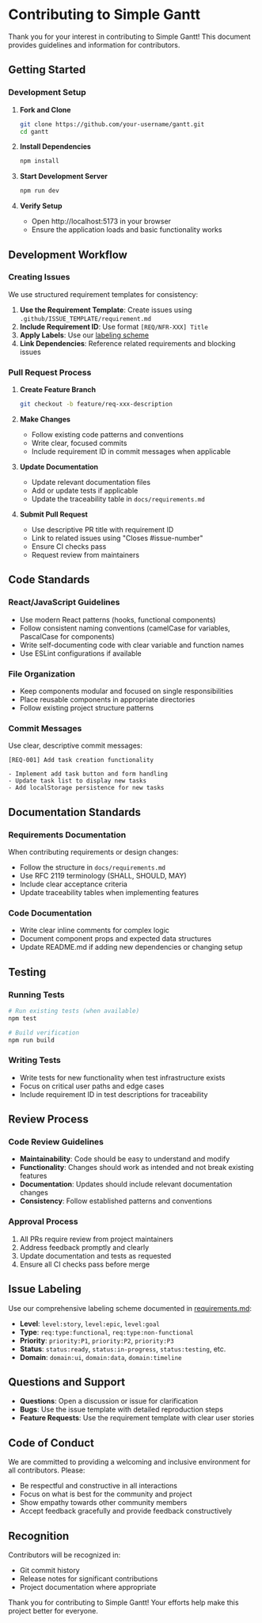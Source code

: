 # Contributing to Simple Gantt

Thank you for your interest in contributing to Simple Gantt! This document provides guidelines and information for contributors.

## Getting Started

### Development Setup

1. **Fork and Clone**
   ```bash
   git clone https://github.com/your-username/gantt.git
   cd gantt
   ```

2. **Install Dependencies**
   ```bash
   npm install
   ```

3. **Start Development Server**
   ```bash
   npm run dev
   ```

4. **Verify Setup**
   - Open http://localhost:5173 in your browser
   - Ensure the application loads and basic functionality works

## Development Workflow

### Creating Issues

We use structured requirement templates for consistency:

1. **Use the Requirement Template**: Create issues using `.github/ISSUE_TEMPLATE/requirement.md`
2. **Include Requirement ID**: Use format `[REQ/NFR-XXX] Title` 
3. **Apply Labels**: Use our [labeling scheme](docs/requirements.md#labeling-scheme)
4. **Link Dependencies**: Reference related requirements and blocking issues

### Pull Request Process

1. **Create Feature Branch**
   ```bash
   git checkout -b feature/req-xxx-description
   ```

2. **Make Changes**
   - Follow existing code patterns and conventions
   - Write clear, focused commits
   - Include requirement ID in commit messages when applicable

3. **Update Documentation**
   - Update relevant documentation files
   - Add or update tests if applicable
   - Update the traceability table in `docs/requirements.md`

4. **Submit Pull Request**
   - Use descriptive PR title with requirement ID
   - Link to related issues using "Closes #issue-number"
   - Ensure CI checks pass
   - Request review from maintainers

## Code Standards

### React/JavaScript Guidelines

- Use modern React patterns (hooks, functional components)
- Follow consistent naming conventions (camelCase for variables, PascalCase for components)
- Write self-documenting code with clear variable and function names
- Use ESLint configurations if available

### File Organization

- Keep components modular and focused on single responsibilities
- Place reusable components in appropriate directories
- Follow existing project structure patterns

### Commit Messages

Use clear, descriptive commit messages:
```
[REQ-001] Add task creation functionality

- Implement add task button and form handling
- Update task list to display new tasks
- Add localStorage persistence for new tasks
```

## Documentation Standards

### Requirements Documentation

When contributing requirements or design changes:

- Follow the structure in `docs/requirements.md`
- Use RFC 2119 terminology (SHALL, SHOULD, MAY)
- Include clear acceptance criteria
- Update traceability tables when implementing features

### Code Documentation

- Write clear inline comments for complex logic
- Document component props and expected data structures
- Update README.md if adding new dependencies or changing setup

## Testing

### Running Tests

```bash
# Run existing tests (when available)
npm test

# Build verification
npm run build
```

### Writing Tests

- Write tests for new functionality when test infrastructure exists
- Focus on critical user paths and edge cases
- Include requirement ID in test descriptions for traceability

## Review Process

### Code Review Guidelines

- **Maintainability**: Code should be easy to understand and modify
- **Functionality**: Changes should work as intended and not break existing features
- **Documentation**: Updates should include relevant documentation changes
- **Consistency**: Follow established patterns and conventions

### Approval Process

1. All PRs require review from project maintainers
2. Address feedback promptly and clearly
3. Update documentation and tests as requested
4. Ensure all CI checks pass before merge

## Issue Labeling

Use our comprehensive labeling scheme documented in [requirements.md](docs/requirements.md#labeling-scheme):

- **Level**: `level:story`, `level:epic`, `level:goal`
- **Type**: `req:type:functional`, `req:type:non-functional`
- **Priority**: `priority:P1`, `priority:P2`, `priority:P3`
- **Status**: `status:ready`, `status:in-progress`, `status:testing`, etc.
- **Domain**: `domain:ui`, `domain:data`, `domain:timeline`

## Questions and Support

- **Questions**: Open a discussion or issue for clarification
- **Bugs**: Use the issue template with detailed reproduction steps
- **Feature Requests**: Use the requirement template with clear user stories

## Code of Conduct

We are committed to providing a welcoming and inclusive environment for all contributors. Please:

- Be respectful and constructive in all interactions
- Focus on what is best for the community and project
- Show empathy towards other community members
- Accept feedback gracefully and provide feedback constructively

## Recognition

Contributors will be recognized in:
- Git commit history
- Release notes for significant contributions
- Project documentation where appropriate

Thank you for contributing to Simple Gantt! Your efforts help make this project better for everyone.